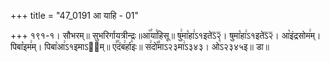 +++
title = "47_0191 आ याहि - 01"

+++
१९१-१। सौभरम्॥ सुभरिर्गायत्रीन्द्रः॥आ꣥꣯या꣯हिसू॥ षु꣢मा꣡हा꣢ऽ१इतेऽ᳒२᳒। षुमा꣡हा꣢ऽ१इतेऽ᳒२᳒। आ꣡इंद्रसोम꣢म्। पिबा꣡इम꣢म्। पिबा꣡आ꣢ऽ१इमाऽ२᳐म्॥ ए꣣꣯दंब꣢र्हा꣡इः॥ स꣢दो꣡꣯माऽ२३मा꣢ऽ३४३। ओ꣡ऽ२३४५इ॥ डा॥